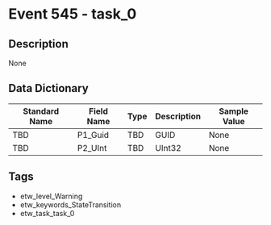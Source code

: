 # Event 545 - task_0

## Description
None

## Data Dictionary
|Standard Name|Field Name|Type|Description|Sample Value|
|---|---|---|---|---|
|TBD|P1_Guid|TBD|GUID|None|None|
|TBD|P2_UInt|TBD|UInt32|None|None|

## Tags
* etw_level_Warning
* etw_keywords_StateTransition
* etw_task_task_0
